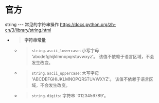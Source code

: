 
# 官方

string --- 常见的字符串操作 https://docs.python.org/zh-cn/3/library/string.html
- > **字符串常量**
  * > `string.ascii_lowercase`: 小写字母 'abcdefghijklmnopqrstuvwxyz'。 该值不依赖于语言区域，不会发生改变。
  * > `string.ascii_uppercase`: 大写字母 'ABCDEFGHIJKLMNOPQRSTUVWXYZ'。 该值不依赖于语言区域，不会发生改变。
  * > `string.digits`: 字符串 '0123456789'。
